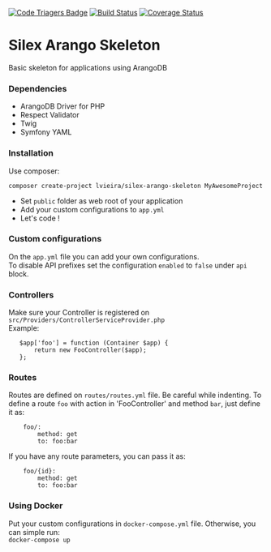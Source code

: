 [![Code Triagers Badge](https://www.codetriage.com/lucassouzavieira/silex-arango-skeleton/badges/users.svg)](https://www.codetriage.com/lucassouzavieira/silex-arango-skeleton)
[![Build Status](https://travis-ci.org/lucassouzavieira/Silex-Arango-Skeleton.svg?branch=master)](https://travis-ci.org/lucassouzavieira/Silex-Arango-Skeleton)
[![Coverage Status](https://coveralls.io/repos/github/lucassouzavieira/Silex-Arango-Skeleton/badge.svg?branch=master)](https://coveralls.io/github/lucassouzavieira/Silex-Arango-Skeleton?branch=master)

# Silex Arango Skeleton

Basic skeleton for applications using ArangoDB


### Dependencies
* ArangoDB Driver for PHP  
* Respect Validator
* Twig
* Symfony YAML


### Installation
 Use composer:  

 `composer create-project lvieira/silex-arango-skeleton MyAwesomeProject`  

* Set `public` folder as web root of your application  
* Add your custom configurations to `app.yml`
* Let's code !

### Custom configurations  

On the `app.yml` file you can add your own configurations.  
To disable API prefixes set the configuration `enabled` to `false` under `api` block.

### Controllers

Make sure your Controller is registered on `src/Providers/ControllerServiceProvider.php`  
Example:

```
   $app['foo'] = function (Container $app) {
       return new FooController($app);
   };
```

### Routes

Routes are defined on `routes/routes.yml` file. Be careful while indenting.
To define a route `foo` with action in 'FooController' and method `bar`, just define it as:

```
    foo/:  
        method: get  
        to: foo:bar
```

If you have any route parameters, you can pass it as:

```
    foo/{id}:
        method: get
        to: foo:bar
```
### Using Docker  
Put your custom configurations in `docker-compose.yml` file. Otherwise, you can simple run:  
`docker-compose up` 
